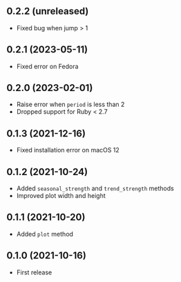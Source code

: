 ## 0.2.2 (unreleased)

- Fixed bug when jump > 1

## 0.2.1 (2023-05-11)

- Fixed error on Fedora

## 0.2.0 (2023-02-01)

- Raise error when `period` is less than 2
- Dropped support for Ruby < 2.7

## 0.1.3 (2021-12-16)

- Fixed installation error on macOS 12

## 0.1.2 (2021-10-24)

- Added `seasonal_strength` and `trend_strength` methods
- Improved plot width and height

## 0.1.1 (2021-10-20)

- Added `plot` method

## 0.1.0 (2021-10-16)

- First release

